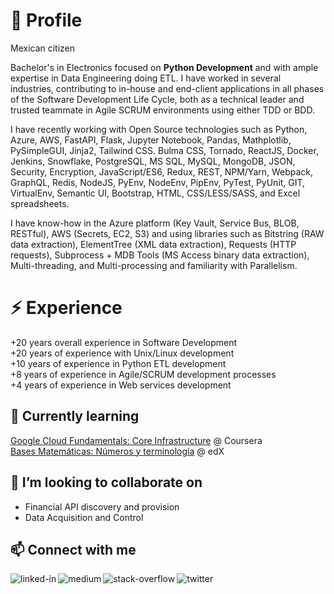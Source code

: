 # 👋 Profile

Mexican citizen<br />

Bachelor's in Electronics focused on **Python Development** and with ample expertise in Data Engineering doing ETL. I have worked in several industries, contributing to in-house and end-client applications in all phases of the Software Development Life Cycle, both as a technical leader and trusted teammate in Agile SCRUM environments using either TDD or BDD.

I have recently working with Open Source technologies such as Python, Azure, AWS, FastAPI, Flask, Jupyter Notebook, Pandas, Mathplotlib, PySimpleGUI, Jinja2, Tailwind CSS. Bulma CSS, Tornado, ReactJS, Docker, Jenkins, Snowflake, PostgreSQL, MS SQL, MySQL, MongoDB, JSON, Security, Encryption, JavaScript/ES6, Redux, REST, NPM/Yarn, Webpack, GraphQL, Redis, NodeJS, PyEnv, NodeEnv, PipEnv, PyTest, PyUnit, GIT, VirtualEnv, Semantic UI, Bootstrap, HTML, CSS/LESS/SASS, and Excel spreadsheets.

I have know-how in the Azure platform (Key Vault, Service Bus, BLOB, RESTful), AWS (Secrets, EC2, S3) and using libraries such as Bitstring (RAW data extraction), ElementTree (XML data extraction), Requests (HTTP requests), Subprocess + MDB Tools (MS Access binary data extraction), Multi-threading, and Multi-processing and familiarity with Parallelism.

# ⚡ Experience

+20 years overall experience in Software Development<br />
+20 years of experience with Unix/Linux development<br />
 +10 years of experience in Python ETL development<br />
 +8 years of experience in Agile/SCRUM development processes<br />
 +4 years of experience in Web services development

## 🌱 Currently learning
[Google Cloud Fundamentals: Core Infrastructure](https://www.coursera.org/learn/gcp-fundamentals) @ Coursera<br />
[Bases Matemáticas: Números y terminología](https://learning.edx.org/course/course-v1:UPValenciaX+BMN101x+1T2021/home) @ edX

## 👯 I’m looking to collaborate on
- Financial API discovery and provision
- Data Acquisition and Control

## 📫 Connect with me
[<img align="left" alt="linked-in" src="https://img.shields.io/badge/linkedin-%230077B5.svg?&style=for-the-badge&logo=linkedin&logoColor=white" />](https://www.linkedin.com/in/franciscobenavides/)
[<img align="left" alt="medium" src="https://img.shields.io/badge/medium-%2312100E.svg?&style=for-the-badge&logo=medium&logoColor=white" />](https://medium.com/@francisco.benavides)
[<img align="left" alt="stack-overflow" src="https://img.shields.io/badge/stack%20overflow-FE7A16?logo=stack-overflow&logoColor=white&style=for-the-badge" />](https://stackoverflow.com/users/982446/francisco)
[<img align="left" alt="twitter" src="https://img.shields.io/badge/twitter-%231DA1F2.svg?&style=for-the-badge&logo=twitter&logoColor=white" />](https://twitter.com/fbenavides)
<!--
**fbenavides69/fbenavides69** is a ✨ _special_ ✨ repository because its `README.md` (this file) appears on your GitHub profile.

Here are some ideas to get you started:

- 🔭 I’m currently working on ...
- 🌱 I’m currently learning ...
- 👯 I’m looking to collaborate on ...
- 🤔 I’m looking for help with ...
- 💬 Ask me about ...
- 📫 How to reach me: ...
- 😄 Pronouns: ...
- ⚡ Fun fact: ...
-->
